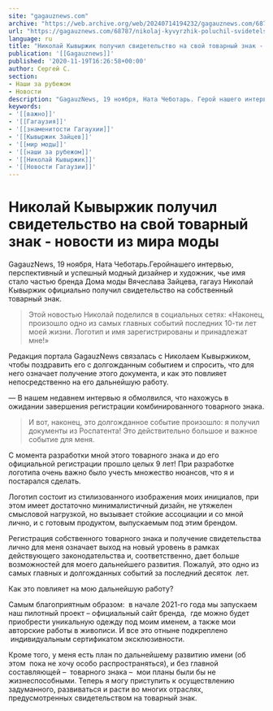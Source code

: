 ```yaml
---
site: "gagauznews.com"
archive: "https://web.archive.org/web/20240714194232/gagauznews.com/68787/nikolaj-kyvyrzhik-poluchil-svidetelstvo-na-svoj-tovarnyj-znak-novosti-iz-mira-mody.html"
url: "https://gagauznews.com/68787/nikolaj-kyvyrzhik-poluchil-svidetelstvo-na-svoj-tovarnyj-znak-novosti-iz-mira-mody.html"
language: ru
title: "Николай Кывыржик получил свидетельство на свой товарный знак - новости из мира моды"
publication: '[[Gagauznews]]'
published: '2020-11-19T16:26:58+00:00'
author: Сергей С.
section:
- Наши за рубежом
- Новости
description: "GagauzNews, 19 ноября, Ната Чеботарь. Герой нашего интервью, перспективный и успешный модный дизайнер и художник, чье имя стало частью бренда Дома моды Вячеслава Зайцева, гагауз Николай Кывыржик официально получил свидетельство на собственный товарный знак. Этой новостью Николай поделился в социальных сетях: «Наконец, произошло одно из самых главных событий последних 10-ти лет моей жизни. Логотип и имя зарегистрированы и принадлежат мне!» Редакция портала GagauzNews связалась с Николаем Кывыржиком, чтобы поздравить его с долгожданным событием и спросить, что для него означает получение этого документа, и как это повлияет непосредственно на его дальнейшую работу. — В нашем недавнем интервью я обмолвился, что нахожусь […]"
keywords:
- '[[важно]]'
- '[[Гагаузия]]'
- '[[знаменитости Гагаухии]]'
- '[[Кывыржик Зайцев]]'
- '[[мир моды]]'
- '[[наши за рубежом]]'
- '[[Николай Кывыржик]]'
- '[[Новости Гагаузии]]'
---
```


# Николай Кывыржик получил свидетельство на свой товарный знак - новости из мира моды

GagauzNews, 19 ноября, Ната Чеботарь.Геройнашего интервью, перспективный и успешный модный дизайнер и художник, чье имя стало частью бренда Дома моды Вячеслава Зайцева, гагауз Николай Кывыржик официально получил свидетельство на собственный товарный знак.

> Этой новостью Николай поделился в социальных сетях: «Наконец, произошло одно из самых главных событий последних 10-ти лет моей жизни. Логотип и имя зарегистрированы и принадлежат мне!»

Редакция портала GagauzNews связалась с Николаем Кывыржиком, чтобы поздравить его с долгожданным событием и спросить, что для него означает получение этого документа, и как это повлияет непосредственно на его дальнейшую работу.

— В нашем недавнем интервью я обмолвился, что нахожусь в ожидании завершения регистрации комбинированного товарного знака.

> И вот, наконец, это долгожданное событие произошло: я получил документы из Роспатента! Это действительно большое и важное событие для меня.

С момента разработки мной этого товарного знака и до его официальной регистрации прошло целых 9 лет! При разработке логотипа очень важно было учесть множество нюансов, что я и постарался сделать.

Логотип состоит из стилизованного изображения моих инициалов, при этом имеет достаточно минималистичный дизайн, не утяжелен смысловой нагрузкой, но вызывает стойкие ассоциации и со мной лично, и с готовым продуктом, выпускаемым под этим брендом.

Регистрация собственного товарного знака и получение свидетельства лично для меня означает выход на новый уровень в рамках действующего законодательства и, соответственно, дает больше возможностей для моего дальнейшего развития. Пожалуй, это одно из самых главных и долгожданных событий за последний десяток  лет.

Как это повлияет на мою дальнейшую работу?

Самым благоприятным образом:  в начале 2021-го года мы запускаем наш пилотный проект – официальный сайт бренда,  где можно будет приобрести уникальную одежду под моим именем, а также мои авторские работы в живописи. И все это отныне подкреплено  индивидуальным сертификатом эксклюзивности.

Кроме того, у меня есть план по дальнейшему развитию имени (об этом  пока не хочу особо распространяться), и без главной составляющей –  товарного знака –  мои планы были бы не жизнеспособными. Теперь я могу приступить к осуществлению задуманного, развиваться и расти во многих отраслях, предусмотренных свидетельством на товарный знак.
